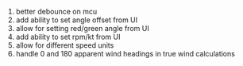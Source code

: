 1. better debounce on mcu
1. add ability to set angle offset from UI
1. allow for setting red/green angle from UI
1. add ability to set rpm/kt from UI
1. allow for different speed units
1. handle 0 and 180 apparent wind headings in true wind calculations